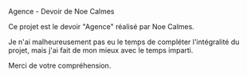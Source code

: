 Agence - Devoir de Noe Calmes

Ce projet est le devoir "Agence" réalisé par Noe Calmes.

Je n'ai malheureusement pas eu le temps de compléter l'intégralité du projet, mais j'ai fait de mon mieux avec le temps imparti.

Merci de votre compréhension.

